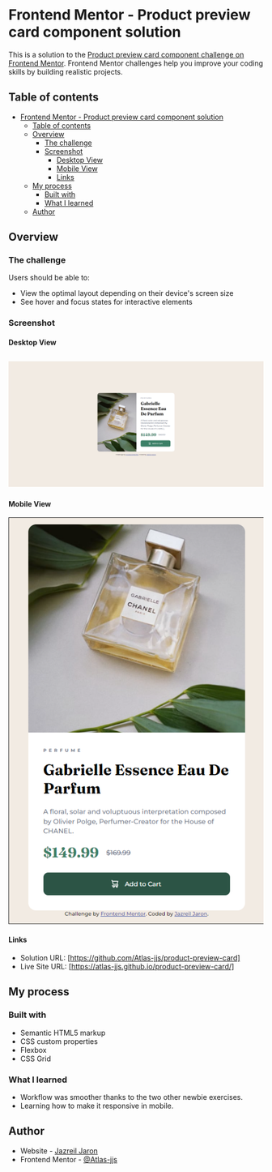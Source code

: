 # Frontend Mentor - Product preview card component solution

This is a solution to the [Product preview card component challenge on Frontend Mentor](https://www.frontendmentor.io/challenges/product-preview-card-component-GO7UmttRfa). Frontend Mentor challenges help you improve your coding skills by building realistic projects. 

## Table of contents

- [Frontend Mentor - Product preview card component solution](#frontend-mentor---product-preview-card-component-solution)
  - [Table of contents](#table-of-contents)
  - [Overview](#overview)
    - [The challenge](#the-challenge)
    - [Screenshot](#screenshot)
      - [Desktop View](#desktop-view)
      - [Mobile View](#mobile-view)
      - [Links](#links)
  - [My process](#my-process)
    - [Built with](#built-with)
    - [What I learned](#what-i-learned)
  - [Author](#author)

## Overview

### The challenge

Users should be able to:

- View the optimal layout depending on their device's screen size
- See hover and focus states for interactive elements

### Screenshot

#### Desktop View
![Desktop-view](images/screenshot-desktop-view.png)
---
#### Mobile View
![Mobile-view](images/screenshot-mobile-view.png)

#### Links

- Solution URL: [https://github.com/Atlas-jjs/product-preview-card]
- Live Site URL: [https://atlas-jjs.github.io/product-preview-card/]
## My process

### Built with

- Semantic HTML5 markup
- CSS custom properties
- Flexbox
- CSS Grid

### What I learned

- Workflow was smoother thanks to the two other newbie exercises.
- Learning how to make it responsive in mobile.

## Author

- Website - [Jazreil Jaron](https://atlas-jjs.github.io/faq-accordion-desktop/)
- Frontend Mentor - [@Atlas-jjs](https://www.frontendmentor.io/profile/Atlas-jjs)
